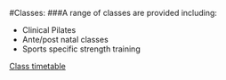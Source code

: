 #Classes:
###A range of classes are provided including:
- Clinical Pilates
- Ante/post natal classes
- Sports specific strength training

[Class timetable](/timetable.html)
